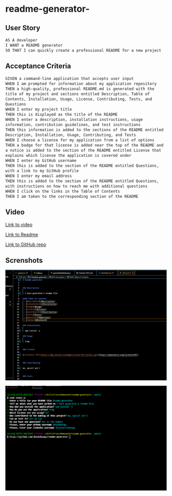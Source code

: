 # readme-generator-


## User Story

```
AS A developer
I WANT a README generator
SO THAT I can quickly create a professional README for a new project

```

## Acceptance Criteria

```
GIVEN a command-line application that accepts user input
WHEN I am prompted for information about my application repository
THEN a high-quality, professional README.md is generated with the title of my project and sections entitled Description, Table of Contents, Installation, Usage, License, Contributing, Tests, and Questions
WHEN I enter my project title
THEN this is displayed as the title of the README
WHEN I enter a description, installation instructions, usage information, contribution guidelines, and test instructions
THEN this information is added to the sections of the README entitled Description, Installation, Usage, Contributing, and Tests
WHEN I choose a license for my application from a list of options
THEN a badge for that license is added near the top of the README and a notice is added to the section of the README entitled License that explains which license the application is covered under
WHEN I enter my GitHub username
THEN this is added to the section of the README entitled Questions, with a link to my GitHub profile
WHEN I enter my email address
THEN this is added to the section of the README entitled Questions, with instructions on how to reach me with additional questions
WHEN I click on the links in the Table of Contents
THEN I am taken to the corresponding section of the README

```




## Video

[Link to video](https://drive.google.com/file/d/1nUR97oJVWVm7Mm1mXAX1pKp0uZ5q-PJS/view?usp=sharing)


[Link to Readme](https://github.com/jboybokungu/readme-generator-/blob/main/TEST.md)


[Link to GitHub repo](https://github.com/jboybokungu/readme-generator-)



## Screnshots 

![readme screenshot](image/testfile.png)


![terminal screenshot](image/terminal.png)